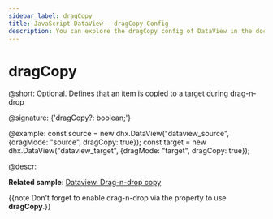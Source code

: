 ```yaml
---
sidebar_label: dragCopy
title: JavaScript DataView - dragCopy Config 
description: You can explore the dragCopy config of DataView in the documentation of the DHTMLX JavaScript UI library. Browse developer guides and API reference, try out code examples and live demos, and download a free 30-day evaluation version of DHTMLX Suite.
---
```


# dragCopy

@short: Optional. Defines that an item is copied to a target during drag-n-drop

@signature: {'dragCopy?: boolean;'}

@example:
const source = new dhx.DataView("dataview_source", {dragMode: "source", dragCopy: true});
const target = new dhx.DataView("dataview_target", {dragMode: "target", dragCopy: true});

@descr:

**Related sample**: [Dataview. Drag-n-drop copy](https://snippet.dhtmlx.com/h89c3gl3)

{{note Don't forget to enable drag-n-drop via the [](dataview/api/dataview_dragmode_config.md) property to use **dragCopy**.}}

[comment]: # (@relatedapi: dataview/configuration.md#drag-n-drop-of-items)
